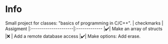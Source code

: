 # Info
Small project for  classes: "basics of programming in C/C++".
|      checkmarks       | Assigment 
|:---------------------|:-------------
|:heavy_check_mark:| Make an array of structs
|:x:                            | Add a remote database access
|:heavy_check_mark:| Make options: Add erase. 

